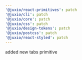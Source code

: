 ```yaml
---
'@juxio/react-primitives': patch
'@juxio/cli': patch
'@juxio/core': patch
'@juxio/css': patch
'@juxio/design-tokens': patch
'@juxio/postcss': patch
'@juxio/react-styled': patch
---
```


added new tabs primitive

